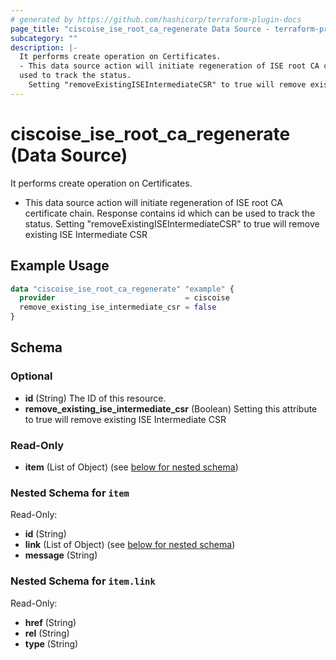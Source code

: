 ```yaml
---
# generated by https://github.com/hashicorp/terraform-plugin-docs
page_title: "ciscoise_ise_root_ca_regenerate Data Source - terraform-provider-ciscoise"
subcategory: ""
description: |-
  It performs create operation on Certificates.
  - This data source action will initiate regeneration of ISE root CA certificate chain. Response contains id which can be
  used to track the status.
    Setting "removeExistingISEIntermediateCSR" to true will remove existing ISE Intermediate CSR
---
```


# ciscoise_ise_root_ca_regenerate (Data Source)

It performs create operation on Certificates.

- This data source action will initiate regeneration of ISE root CA certificate chain. Response contains id which can be
used to track the status.
  Setting "removeExistingISEIntermediateCSR" to true will remove existing ISE Intermediate CSR

## Example Usage

```terraform
data "ciscoise_ise_root_ca_regenerate" "example" {
  provider                             = ciscoise
  remove_existing_ise_intermediate_csr = false
}
```

<!-- schema generated by tfplugindocs -->
## Schema

### Optional

- **id** (String) The ID of this resource.
- **remove_existing_ise_intermediate_csr** (Boolean) Setting this attribute to true will remove existing ISE Intermediate CSR

### Read-Only

- **item** (List of Object) (see [below for nested schema](#nestedatt--item))

<a id="nestedatt--item"></a>
### Nested Schema for `item`

Read-Only:

- **id** (String)
- **link** (List of Object) (see [below for nested schema](#nestedobjatt--item--link))
- **message** (String)

<a id="nestedobjatt--item--link"></a>
### Nested Schema for `item.link`

Read-Only:

- **href** (String)
- **rel** (String)
- **type** (String)


